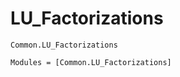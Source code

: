 # LU_Factorizations

```@docs
Common.LU_Factorizations
```

```@autodocs
Modules = [Common.LU_Factorizations]
```
